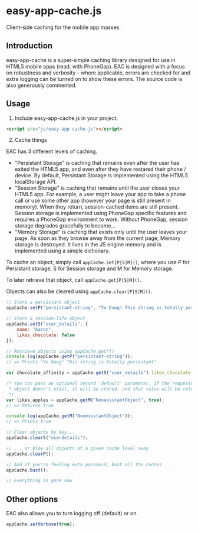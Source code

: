 # easy-app-cache.js

Client-side caching for the mobile app masses.

## Introduction

easy-app-cache is a super-simple caching library designed for use in HTML5
mobile apps (read: with PhoneGap). EAC is designed with a focus on robustness
and verbosity - where applicable, errors are checked for and extra logging can
be turned on to show these errors. The source code is also generously
commented.

## Usage

 1) Include easy-app-cache.js in your project.

```html
<script src="js/easy-app-cache.js"></script>
```

 2) Cache things

EAC has 3 different levels of caching.

 * "Persistant Storage" is caching that remains even after the user has exited
the HTML5 app, and even after they have restared their phone / device. By
default, Persistant Storage is implemented using the HTML5 localStorage API.
 * "Session Storage" is caching that remains until the user closes your HTML5
app. For example, a user might leave your app to take a phone call or use
some other app (however your page is still present in memory). When they
return, session-cached items are still present. Session storage is implemented
using PhoneGap specific features and requires a PhoneGap environment to work.
Without PhoneGap, session storage degrades gracefully to become...
 * "Memory Storage" is caching that exists only until the user leaves your
page. As soon as they browse away from the current page, Memory storage is
destroyed. It lives in the JS engine memory and is implemented using a simple
dictionary.

To cache an object, simply call `appCache.set[P|S|M]()`, where you use P for
Persistant storage, S for Session storage and M for Memory storage.

To later retrieve that object, call `appCache.get[P|S|M]()`.

Objects can also be cleared using `appCache.clear[P|S|M]()`.

```js
// Store a persistant object
appCache.setP("persistant-string", "Yo Dawg! This string is totally persistant");

// Store a session-life object
appCache.setS("user_details", {
    name: "Aaron",
    likes_chocolate: false
});

// Retrieve objects using appCache.get*()
console.log(appCache.getP("persistant-string"));
// => Prints "Yo Dawg! This string is totally persistant"

var chocolate_affinity = appCache.getS("user_details").likes_chocolate;

/* You can pass an optional second 'default' parameter. If the requested
 * object doesn't exist, it will be stored, and that value will be returned.
 */
var likes_apples = appCache.getM("NonexistantObject", true);
// => Returns true

console.log(appCache.getM("NonexistantObject"));
// => Prints true

// Clear objects by key...
appCache.clearS("userdetails");

// ... or blow all objects at a given cache level away
appCache.clearP();

// And if you're feeling exta paranoid, bust all the caches
appCache.bust();

// Everything is gone now
```

## Other options

EAC also allows you to turn logging off (default) or on.

```js
appCache.setVerbose(true);
```

